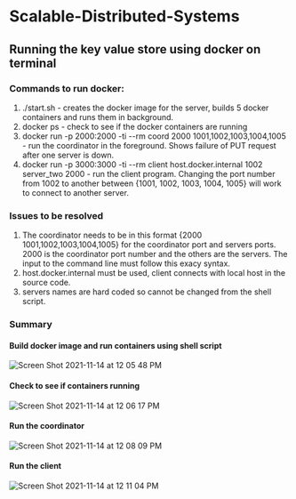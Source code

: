# Scalable-Distributed-Systems

## Running the key value store using docker on terminal

### Commands to run docker:
1. ./start.sh - creates the docker image for the server, builds 5 docker containers and runs them in background. 
2. docker ps - check to see if the docker containers are running 
3. docker run -p 2000:2000 -ti --rm coord 2000 1001,1002,1003,1004,1005 - run the coordinator in the foreground. Shows failure of PUT request after one server is down.
4. docker run -p 3000:3000 -ti --rm client host.docker.internal 1002 server_two 2000 - run the client program. Changing the port number from 1002 to another between {1001, 1002, 1003, 1004, 1005} will work to connect to another server.

### Issues to be resolved 
1. The coordinator needs to be in this format {2000 1001,1002,1003,1004,1005} for the coordinator port and servers ports. 2000 is the coordinator port number and the others are the servers. The input to the command line must follow this exacy syntax. 
2. host.docker.internal must be used, client connects with local host in the source code. 
3. servers names are hard coded so cannot be changed from the shell script.

### Summary 

#### Build docker image and run containers using shell script
![Screen Shot 2021-11-14 at 12 05 48 PM](https://user-images.githubusercontent.com/35156624/141690781-0be22900-702c-4e5b-9812-d763b52a2842.png)
#### Check to see if containers running
![Screen Shot 2021-11-14 at 12 06 17 PM](https://user-images.githubusercontent.com/35156624/141690800-8f2becc9-13b9-4894-84d4-8204693701a0.png)
#### Run the coordinator
![Screen Shot 2021-11-14 at 12 08 09 PM](https://user-images.githubusercontent.com/35156624/141690875-ead17bd7-6b01-4186-b5dc-95f09f4ecbc2.png)
#### Run the client
![Screen Shot 2021-11-14 at 12 11 04 PM](https://user-images.githubusercontent.com/35156624/141691002-7280a78f-6330-4847-96bd-7641cb83ab82.png)
